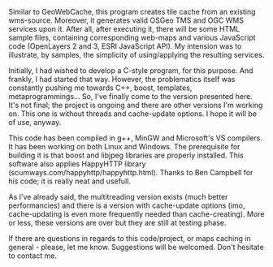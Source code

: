 Similar to GeoWebCache, this program creates tile cache from an existing wms-source. Moreover, it generates valid OSGeo TMS and OGC WMS services upon it. After all, after executing it, there will be some HTML sample files, containing corresponding web-maps and various JavaScript code (OpenLayers 2 and 3, ESRI JavaScript API). My intension was to illustrate, by samples, the simplicity of using/applying the resulting services.

Initially, I had wished to develop a C-style program, for this purpose. And frankly, I had started that way. However, the problematics itself was constantly pushing me towards C++, boost, templates, metaprogrammings... So, I've finally come to the version presented here.  It's not final; the project is ongoing and there are other versions I'm working on. This one is without threads and cache-update options.  I hope it will be of use, anyway.

This code has been compiled in g++, MinGW and Microsoft's VS compilers. It has been working on both Linux and Windows. The prerequisite for building it is that boost and libjpeg libraries are properly installed. This software also applies HappyHTTP library (scumways.com/happyhttp/happyhttp.html). Thanks to Ben Campbell for his code; it is really neat and usefull.

As I've already said, the multitreading version exists (much better performancies) and there is a version with cache-update options (imo, cache-updating is even more frequently needed than cache-creating). More or less, these versions are over but they are still at testing phase. 

If there are questions in regards to this code/project, or maps caching in general - please, let me know. Suggestions will be welcomed. Don't hesitate to contact me.


